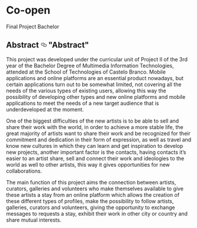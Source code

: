 # Co-open
Final Project Bachelor

<h2>Abstract
<a id="user-content-documentation" class="anchor" aria-hidden="true" href="#documentation"><svg class="octicon octicon-link" viewBox="0 0 16 16" version="1.1" width="16" height="16" aria-hidden="true"><path fill-rule="evenodd" d="M4 9h1v1H4c-1.5 0-3-1.69-3-3.5S2.55 3 4 3h4c1.45 0 3 1.69 3 3.5 0 1.41-.91 2.72-2 3.25V8.59c.58-.45 1-1.27 1-2.09C10 5.22 8.98 4 8 4H4c-.98 0-2 1.22-2 2.5S3 9 4 9zm9-3h-1v1h1c1 0 2 1.22 2 2.5S13.98 12 13 12H9c-.98 0-2-1.22-2-2.5 0-.83.42-1.64 1-2.09V6.25c-1.09.53-2 1.84-2 3.25C6 11.31 7.55 13 9 13h4c1.45 0 3-1.69 3-3.5S14.5 6 13 6z"></path></svg></a>
"Abstract"
</h2>

This project was developed under the curricular unit of Project II of the 3rd year of the Bachelor Degree of Multimedia Information Technologies, attended at the School of Technologies of Castelo Branco.
Mobile applications and online platforms are an essential product nowadays, but certain applications turn out to be somewhat limited, not covering all the needs of the various types of existing users, allowing this way the possibility of developing other types and new online platforms and mobile applications to meet the needs of a new target audience that is underdeveloped at the moment.

One of the biggest difficulties of the new artists is to be able to sell and share their work with the world, in order to achieve a more stable life, the great majority of artists want to share their work and be recognized for their commitment and dedication in their form of expression, as well as travel and know new cultures in which they can learn and get inspiration to develop new projects, another important factor is the contacts, having contacts it’s easier to an artist share, sell and connect their work and ideologies to the world as well to other artists, this way it gives opportunities for new collaborations.

The main function of this project aims the connection between artists, curators, galleries and volunteers who make themselves available to give these artists a stay from an online platform which allows the creation of these different types of profiles, make the possibility to follow artists, galleries, curators and volunteers, giving the opportunity to exchange messages to requests a stay, exhibit their work in other city or country and share mutual interests.
